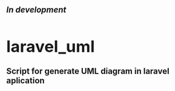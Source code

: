 <b><h2>*In development*<h2></b>

# laravel_uml
Script for generate UML diagram in laravel aplication
